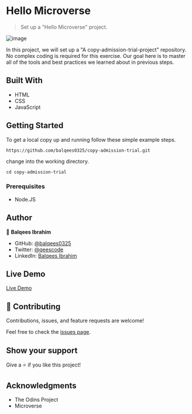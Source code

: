 # Hello Microverse

> Set up a "Hello Microverse" project.

![image](https://user-images.githubusercontent.com/66781780/124796792-9d132a00-df62-11eb-9568-d027fd966862.png)

In this project, we will set up a "A copy-admission-trial-project" repository. No complex coding is required for this exercise. Our goal here is to master all of the tools and best practices we learned about in previous steps.

## Built With

- HTML
- CSS
- JavaScript

## Getting Started

To get a local copy up and running follow these simple example steps.

`https://github.com/balqees0325/copy-admission-trial.git`

change into the working directory.

`cd copy-admission-trial`

### Prerequisites

- Node.JS

## Author

👤 **Balqees Ibrahim**

- GitHub: [@balqees0325](https://github.com/balqees0325)
- Twitter: [@qeescode](https://twitter.com/qeescode)
- LinkedIn: [Balqees Ibrahim](https://www.linkedin.com/in/balqees-ibrahim-911a81204/)

## Live Demo
 [Live Demo](https://github.com/balqees0325)

## 🤝 Contributing

Contributions, issues, and feature requests are welcome!

Feel free to check the [issues page](../../issues/).

## Show your support

Give a ⭐️ if you like this project!

## Acknowledgments
- The Odins Project
- Microverse